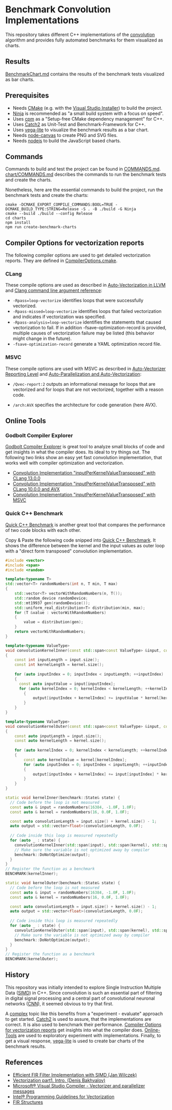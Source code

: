 # Benchmark Convolution Implementations

This repository takes different C++ implementations of the [convolution](https://en.wikipedia.org/wiki/Convolution) algorithm and provides fully automated benchmarks for them visualized as charts.

## Results

[BenchmarkChart.md](./chart/BenchmarkChart.md) contains the results of the benchmark tests visualized as bar charts.

## Prerequisites

- Needs [CMake](https://cmake.org/download) (e.g. with the [Visual Studio Installer](https://docs.microsoft.com/en-us/cpp/build/cmake-projects-in-visual-studio?view=msvc-170)) to build the project.
- [Ninja](https://ninja-build.org/) is recommended as "a small build system with a focus on speed".
- Uses [cpm](https://github.com/cpm-cmake/CPM.cmake) as a "Setup-free CMake dependency management" for C++.
- Uses [Catch2](https://github.com/catchorg/Catch2) as Unit-Test and Benchmark-Framework for C++.
- Uses [vega-lite](https://vega.github.io/vega-lite) to visualize the benchmark results as a bar chart.
- Needs [node-canvas](https://github.com/Automattic/node-canvas) to create PNG and SVG files.
- Needs [nodejs](https://nodejs.org) to build the JavaScript based charts.

## Commands

Commands to build and test the project can be found in [COMMANDS.md](./COMMANDS.md).
[chart/COMMANDS.md](./chart/COMMANDS.md) describes the commands to run the benchmark tests and create the charts.

Nonetheless, here are the essential commands to build the project, run the benchmark tests and create the charts:

```shell
cmake -DCMAKE_EXPORT_COMPILE_COMMANDS:BOOL=TRUE -DCMAKE_BUILD_TYPE:STRING=Release -S . -B ./build -G Ninja
cmake --build ./build --config Release
cd charts
npm install
npm run create-benchmark-charts
```

## Compiler Options for vectorization reports

The following compiler options are used to get detailed vectorization reports. They are defined in [CompilerOptions.cmake](./cmake/CompilerOptions.cmake).

### CLang

These compile options are used as described in [Auto-Vectorization in LLVM](https://llvm.org/docs/Vectorizers.html) and [Clang command line argument reference](https://releases.llvm.org/9.0.0/tools/clang/docs/ClangCommandLineReference.html):

- `-Rpass=loop-vectorize` identifies loops that were successfully vectorized.
- `-Rpass-missed=loop-vectorize` identifies loops that failed vectorization and indicates if vectorization was specified.
- `-Rpass-analysis=loop-vectorize` identifies the statements that caused vectorization to fail. If in addition -fsave-optimization-record is provided, multiple causes of vectorization failure may be listed (this behavior might change in the future).
- `-fsave-optimization-record` generate a YAML optimization record file.

### MSVC

These compile options are used with MSVC as described in [Auto-Vectorizer Reporting Level](https://docs.microsoft.com/en-us/cpp/build/reference/qvec-report-auto-vectorizer-reporting-level?view=msvc-170) and [Auto-Parallelization and Auto-Vectorization](https://docs.microsoft.com/en-us/cpp/parallel/auto-parallelization-and-auto-vectorization?view=msvc-170):

- `/Qvec-report:2` outputs an informational message for loops that are vectorized and for loops that are not vectorized, together with a reason code.

- `/arch:AVX` specifies the architecture for code generation (here AVX).

## Online Tools

### Godbolt Compiler Explorer

[Godbolt Compiler Explorer](https://gcc.godbolt.org) is great tool to analyze small blocks of code and get insights in what the compiler does. Its ideal to try things out. The following two links show an easy yet fast convolution implementation, that works well with compiler optimization and vectorization.  

- [Convolution Implementation "inputPerKernelValueTransposed" with CLang 13.0.0](https://gcc.godbolt.org/#g:!((g:!((g:!((g:!((h:codeEditor,i:(filename:'1',fontScale:14,fontUsePx:'0',j:1,lang:c%2B%2B,selection:(endColumn:1,endLineNumber:4,positionColumn:1,positionLineNumber:4,selectionStartColumn:1,selectionStartLineNumber:4,startColumn:1,startLineNumber:4),source:'%23include+%3Cvector%3E%0A%0Avoid+inputPerKernelValueTransposed(const+float*+const+input,+const+int+inputLength,+const+float*+const+kernel,+const+int+kernelLength,+float*+const+output)+%7B%0A++++for+(auto+kernelIndex+%3D+0%3B+kernelIndex+%3C+kernelLength%3B+%2B%2BkernelIndex)+%7B%0A++++++++//+Make+it+obvious+for+the+compiler+(especially+MSVC)+that+the+factor+is+constant.%0A++++++++const+auto+kernelValue+%3D+kernel%5BkernelIndex%5D%3B%0A%0A++++++++for+(auto+inputIndex+%3D+0%3B+inputIndex+%3C+inputLength%3B+%2B%2BinputIndex)+%7B%0A++++++++++++//+It+seems+to+be+beneficial+to+put+the+constant+factor+last+when+MSVC+compile+option+%22/fp:fast%22+is+activated.%0A++++++++++++output%5BinputIndex+%2B+kernelIndex%5D+%2B%3D+input%5BinputIndex%5D+*+kernelValue%3B%0A++++++++%7D%0A++++%7D%0A%7D'),l:'5',n:'0',o:'C%2B%2B+source+%231',t:'0')),k:50,l:'4',n:'0',o:'',s:0,t:'0'),(g:!((h:compiler,i:(compiler:clang1300,filters:(b:'0',binary:'1',commentOnly:'0',demangle:'0',directives:'0',execute:'1',intel:'0',libraryCode:'0',trim:'1'),flagsViewOpen:'1',fontScale:14,fontUsePx:'0',j:1,lang:c%2B%2B,libs:!(),options:'-fPIC+-O3+-ffast-math+-Rpass%3Dloop-vectorize+-Rpass-missed%3Dloop-vectorize+-Rpass-analysis%3Dloop-vectorize',selection:(endColumn:1,endLineNumber:1,positionColumn:1,positionLineNumber:1,selectionStartColumn:1,selectionStartLineNumber:1,startColumn:1,startLineNumber:1),source:1,tree:'1'),l:'5',n:'0',o:'x86-64+clang+13.0.0+(C%2B%2B,+Editor+%231,+Compiler+%231)',t:'0')),k:50,l:'4',n:'0',o:'',s:0,t:'0')),l:'2',m:73.98119122257053,n:'0',o:'',t:'0'),(g:!((h:output,i:(compilerName:'x64+msvc+v19.32',editorid:1,fontScale:14,fontUsePx:'0',j:1,wrap:'1'),l:'5',n:'0',o:'Output+of+x86-64+clang+13.0.0+(Compiler+%231)',t:'0')),header:(),l:'4',m:26.01880877742947,n:'0',o:'',s:0,t:'0')),l:'3',n:'0',o:'',t:'0')),version:4)
- [Convolution Implementation "inputPerKernelValueTransposed" with CLang 10.0.0 and AVX](https://gcc.godbolt.org/#g:!((g:!((g:!((g:!((h:codeEditor,i:(filename:'1',fontScale:14,fontUsePx:'0',j:1,lang:c%2B%2B,selection:(endColumn:1,endLineNumber:4,positionColumn:1,positionLineNumber:4,selectionStartColumn:1,selectionStartLineNumber:4,startColumn:1,startLineNumber:4),source:'%23include+%3Cvector%3E%0A%0Avoid+inputPerKernelValueTransposed(const+float*+const+input,+const+int+inputLength,+const+float*+const+kernel,+const+int+kernelLength,+float*+const+output)+%7B%0A++++for+(auto+kernelIndex+%3D+0%3B+kernelIndex+%3C+kernelLength%3B+%2B%2BkernelIndex)+%7B%0A++++++++//+Make+it+obvious+for+the+compiler+(especially+MSVC)+that+the+factor+is+constant.%0A++++++++const+auto+kernelValue+%3D+kernel%5BkernelIndex%5D%3B%0A%0A++++++++for+(auto+inputIndex+%3D+0%3B+inputIndex+%3C+inputLength%3B+%2B%2BinputIndex)+%7B%0A++++++++++++//+It+seems+to+be+beneficial+to+put+the+constant+factor+last+when+MSVC+compile+option+%22/fp:fast%22+is+activated.%0A++++++++++++output%5BinputIndex+%2B+kernelIndex%5D+%2B%3D+input%5BinputIndex%5D+*+kernelValue%3B%0A++++++++%7D%0A++++%7D%0A%7D'),l:'5',n:'0',o:'C%2B%2B+source+%231',t:'0')),k:50,l:'4',n:'0',o:'',s:0,t:'0'),(g:!((h:compiler,i:(compiler:clang1000,filters:(b:'0',binary:'1',commentOnly:'0',demangle:'0',directives:'0',execute:'1',intel:'0',libraryCode:'0',trim:'1'),flagsViewOpen:'1',fontScale:14,fontUsePx:'0',j:1,lang:c%2B%2B,libs:!(),options:'--std%3Dc%2B%2B11+-fPIC+-O3+-ffast-math+-Rpass%3Dloop-vectorize+-Rpass-missed%3Dloop-vectorize+-Rpass-analysis%3Dloop-vectorize+-mavx',selection:(endColumn:1,endLineNumber:1,positionColumn:1,positionLineNumber:1,selectionStartColumn:1,selectionStartLineNumber:1,startColumn:1,startLineNumber:1),source:1,tree:'1'),l:'5',n:'0',o:'x86-64+clang+10.0.0+(C%2B%2B,+Editor+%231,+Compiler+%231)',t:'0')),k:50,l:'4',n:'0',o:'',s:0,t:'0')),l:'2',m:73.98119122257053,n:'0',o:'',t:'0'),(g:!((h:output,i:(compilerName:'x64+msvc+v19.32',editorid:1,fontScale:14,fontUsePx:'0',j:1,wrap:'1'),l:'5',n:'0',o:'Output+of+x86-64+clang+10.0.0+(Compiler+%231)',t:'0')),header:(),l:'4',m:26.01880877742947,n:'0',o:'',s:0,t:'0')),l:'3',n:'0',o:'',t:'0')),version:4)
- [Convolution Implementation "inputPerKernelValueTransposed" with MSVC](https://gcc.godbolt.org/#g:!((g:!((g:!((g:!((h:codeEditor,i:(filename:'1',fontScale:14,fontUsePx:'0',j:1,lang:c%2B%2B,selection:(endColumn:2,endLineNumber:13,positionColumn:2,positionLineNumber:13,selectionStartColumn:2,selectionStartLineNumber:13,startColumn:2,startLineNumber:13),source:'%23include+%3Cvector%3E%0A%0Avoid+inputPerKernelValueTransposed(const+float*+const+input,+const+int+inputLength,+const+float*+const+kernel,+const+int+kernelLength,+float*+const+output)+%7B%0A++++for+(auto+kernelIndex+%3D+0%3B+kernelIndex+%3C+kernelLength%3B+%2B%2BkernelIndex)+%7B%0A++++++++//+Make+it+obvious+for+the+compiler+(especially+MSVC)+that+the+factor+is+constant.%0A++++++++const+auto+kernelValue+%3D+kernel%5BkernelIndex%5D%3B%0A%0A++++++++for+(auto+inputIndex+%3D+0%3B+inputIndex+%3C+inputLength%3B+%2B%2BinputIndex)+%7B%0A++++++++++++//+It+seems+to+be+beneficial+to+put+the+constant+factor+last+when+MSVC+compile+option+%22/fp:fast%22+is+activated.%0A++++++++++++output%5BinputIndex+%2B+kernelIndex%5D+%2B%3D+input%5BinputIndex%5D+*+kernelValue%3B%0A++++++++%7D%0A++++%7D%0A%7D'),l:'5',n:'0',o:'C%2B%2B+source+%231',t:'0')),k:50,l:'4',n:'0',o:'',s:0,t:'0'),(g:!((h:compiler,i:(compiler:vcpp_v19_32_x64,filters:(b:'0',binary:'1',commentOnly:'0',demangle:'0',directives:'0',execute:'1',intel:'0',libraryCode:'0',trim:'1'),flagsViewOpen:'1',fontScale:14,fontUsePx:'0',j:1,lang:c%2B%2B,libs:!(),options:'/std:c%2B%2B11+/O2+/EHsc+/Qvec-report:2+/arch:AVX2+/fp:fast',selection:(endColumn:1,endLineNumber:1,positionColumn:1,positionLineNumber:1,selectionStartColumn:1,selectionStartLineNumber:1,startColumn:1,startLineNumber:1),source:1,tree:'1'),l:'5',n:'0',o:'x64+msvc+v19.32+(C%2B%2B,+Editor+%231,+Compiler+%231)',t:'0')),k:50,l:'4',n:'0',o:'',s:0,t:'0')),l:'2',m:73.98119122257053,n:'0',o:'',t:'0'),(g:!((h:output,i:(compilerName:'x64+msvc+v19.32',editorid:1,fontScale:14,fontUsePx:'0',j:1,wrap:'1'),l:'5',n:'0',o:'Output+of+x64+msvc+v19.32+(Compiler+%231)',t:'0')),header:(),l:'4',m:26.01880877742947,n:'0',o:'',s:0,t:'0')),l:'3',n:'0',o:'',t:'0')),version:4)

### Quick C++ Benchmark

[Quick C++ Benchmark](https://quick-bench.com/) is another great tool that compares the performance of two code blocks with each other.

Copy & Paste the following code snipped into [Quick C++ Benchmark](https://quick-bench.com/). It shows the difference between the kernel and the input values as outer loop with a "direct form transposed" convolution implementation.

```c++
#include <vector>
#include <span>
#include <random>

template<typename T>
std::vector<T> randomNumbers(int n, T min, T max)
{
    std::vector<T> vectorWithRandomNumbers(n, T());
    std::random_device randomDevice;
    std::mt19937 gen(randomDevice());
    std::uniform_real_distribution<T> distribution(min, max);
    for (T &value : vectorWithRandomNumbers)
    {
        value = distribution(gen);
    }
    return vectorWithRandomNumbers;
}

template<typename ValueType>
void convolutionKernelInner(const std::span<const ValueType> &input, const std::span<const ValueType> &kernel, const std::span<ValueType> &output)
{
    const int inputLength = input.size();
    const int kernelLength = kernel.size();
    
    for (auto inputIndex = 0; inputIndex < inputLength; ++inputIndex)
    {
      const auto inputValue = input[inputIndex];
      for (auto kernelIndex = 0; kernelIndex < kernelLength; ++kernelIndex)
        {
            output[inputIndex + kernelIndex] += inputValue * kernel[kernelIndex];
        }
    }
}

template<typename ValueType>
void convolutionKernelOuter(const std::span<const ValueType> &input, const std::span<const ValueType> &kernel, const std::span<ValueType> &output)
{
    const auto inputLength = input.size();
    const auto kernelLength = kernel.size();
    
    for (auto kernelIndex = 0; kernelIndex < kernelLength; ++kernelIndex)
    {
        const auto kernelValue = kernel[kernelIndex];
        for (auto inputIndex = 0; inputIndex < inputLength; ++inputIndex)
        {
            output[inputIndex + kernelIndex] += input[inputIndex] * kernelValue;
        }
    }
}

static void kernelInner(benchmark::State& state) {
  // Code before the loop is not measured
  const auto & input = randomNumbers(16384, -1.0F, 1.0F);
  const auto & kernel = randomNumbers(16, 0.0F, 1.0F);

  const auto convolutionLength = input.size() + kernel.size() - 1;
  auto output = std::vector<float>(convolutionLength, 0.0F);
    
  // Code inside this loop is measured repeatedly
  for (auto _ : state) {
    convolutionKernelInner(std::span(input), std::span(kernel), std::span(output));
    // Make sure the variable is not optimized away by compiler
    benchmark::DoNotOptimize(output);
  }
}
// Register the function as a benchmark
BENCHMARK(kernelInner);

static void kernelOuter(benchmark::State& state) {
  // Code before the loop is not measured
  const auto & input = randomNumbers(16384, -1.0F, 1.0F);
  const auto & kernel = randomNumbers(16, 0.0F, 1.0F);

  const auto convolutionLength = input.size() + kernel.size() - 1;
  auto output = std::vector<float>(convolutionLength, 0.0F);
    
  // Code inside this loop is measured repeatedly
  for (auto _ : state) {
    convolutionKernelOuter(std::span(input), std::span(kernel), std::span(output));
    // Make sure the variable is not optimized away by compiler
    benchmark::DoNotOptimize(output);
  }
}
// Register the function as a benchmark
BENCHMARK(kernelOuter);
```

## History

This repository was initially intended to explore Single Instruction Multiple Data ([SIMD](https://en.wikipedia.org/wiki/Single_instruction,_multiple_data)) in C++. Since convolution is such an essential part of filtering in digital signal processing and a central part of convolutional neuronal networks ([CNN](https://en.wikipedia.org/wiki/Convolutional_neural_network)), it seemed obvious to try that first. 

A [complex](https://en.wikipedia.org/wiki/Cynefin_framework#Complex) topic like this benefits from a "experiment - evaluate" approach to get started. [Catch2](https://github.com/catchorg/Catch2) is used to assure, that the implementations are correct. It is also used to benchmark their performance. [Compiler Options for vectorization reports](#Compiler-Options-for-vectorization-reports) get insights into what the compiler does. [Online-Tools](#Online-Tools) are used to exploratory experiment with implementations. Finally, to get a visual response, [vega-lite](https://vega.github.io/vega-lite) is used to create bar charts of the benchmark results.

## References

- [Efficient FIR Filter Implementation with SIMD (Jan Wilczek)](https://thewolfsound.com/fir-filter-with-simd)
- [Vectorization part1. Intro. (Denis Bakhvalov)](https://easyperf.net/blog/2017/10/24/Vectorization_part1)
- [Microsoft® Visual Studio Compiler - Vectorizer and parallelizer messages](https://docs.microsoft.com/en-us/cpp/error-messages/tool-errors/vectorizer-and-parallelizer-messages?view=msvc-170)
- [Intel® Programming Guidelines for Vectorization](https://www.intel.com/content/www/us/en/develop/documentation/cpp-compiler-developer-guide-and-reference/top/optimization-and-programming/vectorization/automatic-vectorization/programming-guidelines-for-vectorization.html)
- [FIR Structures](https://www.ni.com/docs/de-DE/bundle/labview-2014-digital-filter-design-toolkit-api-ref/page/lvdfdtconcepts/fir_filter_specs.html)